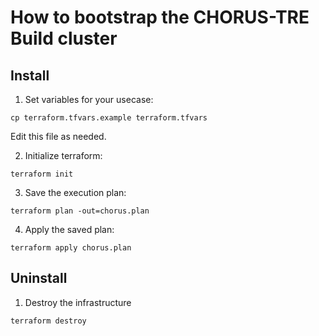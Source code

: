 # How to bootstrap the CHORUS-TRE Build cluster

## Install

1. Set variables for your usecase:

```
cp terraform.tfvars.example terraform.tfvars
```

Edit this file as needed.

2. Initialize terraform:

```
terraform init
```

3. Save the execution plan:

```
terraform plan -out=chorus.plan
```

4. Apply the saved plan:

```
terraform apply chorus.plan
```

## Uninstall

1. Destroy the infrastructure

```
terraform destroy
```
